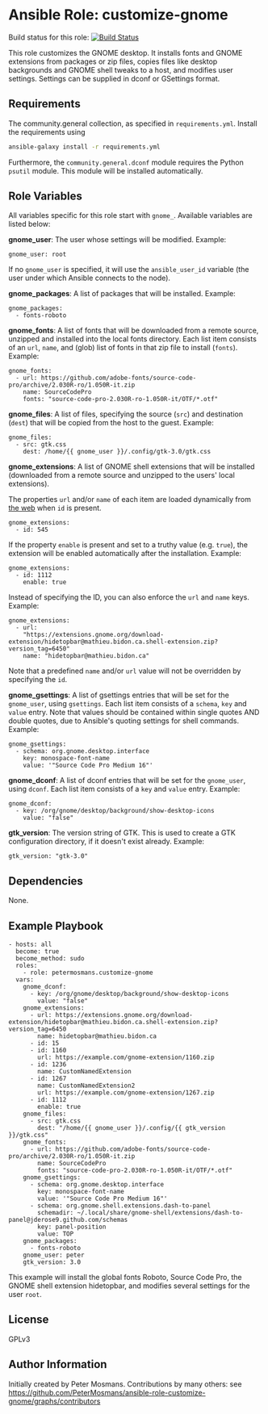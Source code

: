 # Ansible Role: customize-gnome

Build status for this role:
[![Build Status](https://travis-ci.org/PeterMosmans/ansible-role-customize-gnome.svg)](https://travis-ci.org/PeterMosmans/ansible-role-customize-gnome)

This role customizes the GNOME desktop. It installs fonts and GNOME extensions
from packages or zip files, copies files like desktop backgrounds and GNOME
shell tweaks to a host, and modifies user settings. Settings can be supplied in
dconf or GSettings format.

## Requirements

The community.general collection, as specified in ``requirements.yml``. Install
the requirements using

```bash
ansible-galaxy install -r requirements.yml
```

Furthermore, the ``community.general.dconf`` module requires the Python
``psutil`` module. This module will be installed automatically.

## Role Variables

All variables specific for this role start with `gnome_`. Available variables
are listed below:

**gnome_user**: The user whose settings will be modified. Example:

```
gnome_user: root
```

If no `gnome_user` is specified, it will use the `ansible_user_id` variable (the
user under which Ansible connects to the node).

**gnome_packages**: A list of packages that will be installed. Example:

```
gnome_packages:
  - fonts-roboto
```

**gnome_fonts**: A list of fonts that will be downloaded from a remote source,
unzipped and installed into the local fonts directory. Each list item consists
of an `url`, `name`, and (glob) list of fonts in that zip file to install
(`fonts`). Example:

```
gnome_fonts:
  - url: https://github.com/adobe-fonts/source-code-pro/archive/2.030R-ro/1.050R-it.zip
    name: SourceCodePro
    fonts: "source-code-pro-2.030R-ro-1.050R-it/OTF/*.otf"
```

**gnome_files**: A list of files, specifying the source (`src`) and destination
(`dest`) that will be copied from the host to the guest. Example:

```
gnome_files:
  - src: gtk.css
    dest: /home/{{ gnome_user }}/.config/gtk-3.0/gtk.css
```

**gnome_extensions**: A list of GNOME shell extensions that will be installed
(downloaded from a remote source and unzipped to the users' local extensions).

The properties `url` and/or `name` of each item are loaded dynamically from
[the web](https://extensions.gnome.org/extension-info/?pk=545) when `id` is
present.

```
gnome_extensions:
  - id: 545
```

If the property `enable` is present and set to a truthy value (e.g. `true`), the
extension will be enabled automatically after the installation. Example:

```
gnome_extensions:
  - id: 1112
    enable: true
```

Instead of specifying the ID, you can also enforce the `url` and `name` keys.
Example:

```
gnome_extensions:
  - url:
    "https://extensions.gnome.org/download-extension/hidetopbar@mathieu.bidon.ca.shell-extension.zip?version_tag=6450"
    name: "hidetopbar@mathieu.bidon.ca"
```

Note that a predefined `name` and/or `url` value will not be overridden by
specifying the `id`.

**gnome_gsettings**: A list of gsettings entries that will be set for the
`gnome_user`, using `gsettings`. Each list item consists of a `schema`, `key`
and `value` entry. Note that values should be contained within single quotes AND
double quotes, due to Ansible's quoting settings for shell commands. Example:

```
gnome_gsettings:
  - schema: org.gnome.desktop.interface
    key: monospace-font-name
    value: '"Source Code Pro Medium 16"'
```

**gnome_dconf**: A list of dconf entries that will be set for the `gnome_user`,
using `dconf`. Each list item consists of a `key` and `value` entry. Example:

```
gnome_dconf:
  - key: /org/gnome/desktop/background/show-desktop-icons
    value: "false"
```

**gtk_version**: The version string of GTK. This is used to create a GTK
configuration directory, if it doesn't exist already. Example:

```
gtk_version: "gtk-3.0"
```

## Dependencies

None.

## Example Playbook

```
- hosts: all
  become: true
  become_method: sudo
  roles:
    - role: petermosmans.customize-gnome
  vars:
    gnome_dconf:
      - key: /org/gnome/desktop/background/show-desktop-icons
        value: "false"
    gnome_extensions:
      - url: https://extensions.gnome.org/download-extension/hidetopbar@mathieu.bidon.ca.shell-extension.zip?version_tag=6450
        name: hidetopbar@mathieu.bidon.ca
      - id: 15
      - id: 1160
        url: https://example.com/gnome-extension/1160.zip
      - id: 1236
        name: CustomNamedExtension
      - id: 1267
        name: CustomNamedExtension2
        url: https://example.com/gnome-extension/1267.zip
      - id: 1112
        enable: true
    gnome_files:
      - src: gtk.css
        dest: "/home/{{ gnome_user }}/.config/{{ gtk_version }}/gtk.css"
    gnome_fonts:
      - url: https://github.com/adobe-fonts/source-code-pro/archive/2.030R-ro/1.050R-it.zip
        name: SourceCodePro
        fonts: "source-code-pro-2.030R-ro-1.050R-it/OTF/*.otf"
    gnome_gsettings:
      - schema: org.gnome.desktop.interface
        key: monospace-font-name
        value: '"Source Code Pro Medium 16"'
      - schema: org.gnome.shell.extensions.dash-to-panel
        schemadir: ~/.local/share/gnome-shell/extensions/dash-to-panel@jderose9.github.com/schemas
        key: panel-position
        value: TOP
    gnome_packages:
      - fonts-roboto
    gnome_user: peter
    gtk_version: 3.0
```

This example will install the global fonts Roboto, Source Code Pro, the GNOME
shell extension hidetopbar, and modifies several settings for the user `root`.

## License

GPLv3

## Author Information

Initially created by Peter Mosmans. Contributions by many others: see
https://github.com/PeterMosmans/ansible-role-customize-gnome/graphs/contributors
